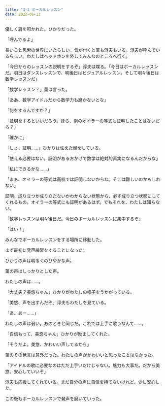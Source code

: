 ```yaml
---
title: "3-3 ボーカルレッスン"
date: 2023-06-12
---
```


優しく肩を叩かれた。ひかりだった。

「呼んでるよ」

長いこと思索の世界にいたらしい。気が付くと菫も淳夫もいる。淳夫が呼んでいるらしい。わたしはヘッドホンを外してみんなのところへ行く。

「今日からのレッスンの説明をするぞ」淳夫は喋る。「今日はボーカルレッスンだ。明日はダンスレッスンで、明後日はビジュアルレッスン。そして明々後日は数学レッスンだ」

「数学レッスン？」菫は言った。

「ああ、数学アイドルだから数学力も磨かないとな」

「何をするんですか？」

「証明をするといいだろう。ほら、例のオイラーの等式も証明したことはないだろ？」

「確かに」

「しょ、証明……」ひかりは怯えた顔をしている。

「怯える必要はない。証明があるおかげで数学は絶対的真実になるんだからな」

「私にできるかな……」

「まぁ、オイラーの等式は高校では証明しないからな。そこは難しいのかもしれない」

証明。成り立つか成り立たないかわからない状態から、必ず成り立つ状態にしてくれるもの。オイラーの等式にも証明があるはず。でもそれを、わたしは知らない。

「数学レッスンは明々後日だ。今日のボーカルレッスンに集中するぞ」

「はい！」

みんなでボーカルレッスンをする場所に移動した。

まず最初に発声練習をすることになった。

ひかりの声は明るくのびやかな声。

菫の声はしっかりとした声。

わたしの声は……。

「大丈夫？美悠ちゃん」ひかりがわたしの様子をうかがっている。

「美悠、声を出すんだぞ」淳夫もわたしを見ている。

「あ、あー……」

わたしの声は弱い。あのときと同じだ。これでは上手に歌うなんて……。

「自信もって、美悠ちゃん」ひかりが励ましてくれた。

「そうだよ。美悠、かわいい声してるから」

菫のその発言は意外だった。わたしの声がかわいいと思ったことはなかった。

「アイドルの歌に必要なのはただ上手いだけじゃない。魅力も大事だ。だから美悠、安心していいぞ」

淳夫も応援してくれている。まだ自分の声に自信を持てないけれど、少し安心した。

この後もボーカルレッスンで発声を磨いていった。
